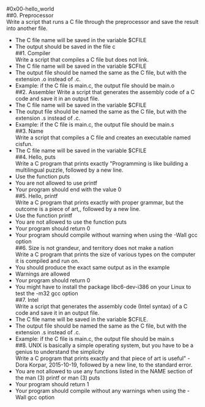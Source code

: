 #0x00-hello_world        
##0. Preprocessor          
Write a script that runs a C file through the preprocessor and save the result into another file.    
* The C file name will be saved in the variable $CFILE       
* The output should be saved in the file c                 
##1. Compiler           
Write a script that compiles a C file but does not link.               
* The C file name will be saved in the variable $CFILE     
* The output file should be named the same as the C file, but with the extension .o instead of .c.   
 * Example: if the C file is main.c, the output file should be main.o              
##2. Assembler
Write a script that generates the assembly code of a C code and save it in an output file.           
* The C file name will be saved in the variable $CFILE                                               
* The output file should be named the same as the C file, but with the extension .s instead of .c.   
 * Example: if the C file is main.c, the output file should be main.s             
##3. Name                    
Write a script that compiles a C file and creates an executable named cisfun.         
* The C file name will be saved in the variable $CFILE            
##4. Hello, puts              
Write a C program that prints exactly "Programming is like building a multilingual puzzle, followed by a new line.                   
* Use the function puts                         
* You are not allowed to use printf              
* Your program should end with the value 0            
##5. Hello, printf              
Write a C program that prints exactly with proper grammar, but the outcome is a piece of art,, followed by a new line.                 
* Use the function printf            
* You are not allowed to use the function puts           
* Your program should return 0              
* Your program should compile without warning when using the -Wall gcc option          
##6. Size is not grandeur, and territory does not make a nation            
Write a C program that prints the size of various types on the computer it is compiled and run on.   
* You should produce the exact same output as in the example            
* Warnings are allowed            
* Your program should return 0          
* You might have to install the package libc6-dev-i386 on your Linux to test the -m32 gcc option   
##7. Intel            
Write a script that generates the assembly code (Intel syntax) of a C code and save it in an output file.               
* The C file name will be saved in the variable $CFILE.             
* The output file should be named the same as the C file, but with the extension .s instead of .c.   
 * Example: if the C file is main.c, the output file should be main.s          
##8. UNIX is basically a simple operating system, but you have to be a genius to understand the simplicity             
Write a C program that prints exactly and that piece of art is useful" - Dora Korpar, 2015-10-19, followed by a new line, to the standard error.                
* You are not allowed to use any functions listed in the NAME section of the man (3) printf or man (3) puts               
* Your program should return 1             
* Your program should compile without any warnings when using the -Wall gcc option          
